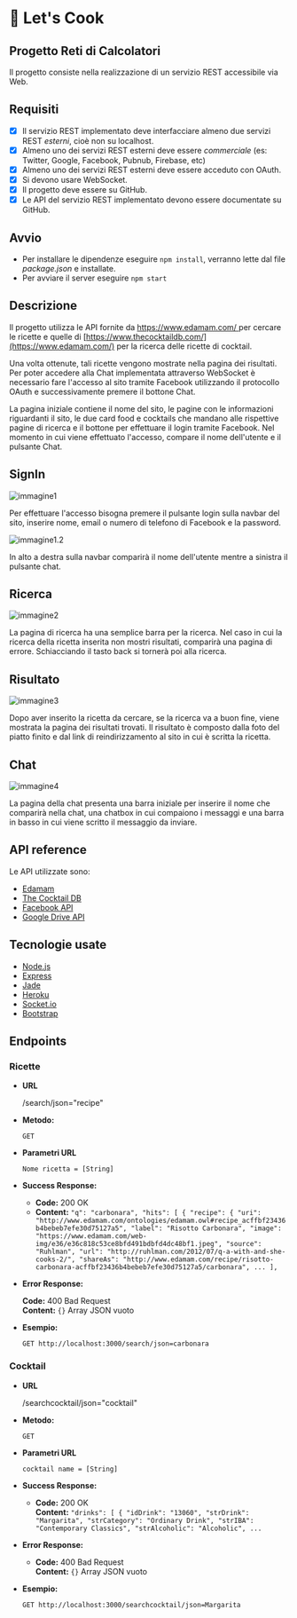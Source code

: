 # 🍝 Let's Cook

## Progetto Reti di Calcolatori

Il progetto consiste nella realizzazione di un servizio REST accessibile via Web.

## Requisiti

- [x] Il servizio REST implementato deve interfacciare almeno due servizi REST _esterni_, cioè non su localhost.
- [x] Almeno uno dei servizi REST esterni deve essere _commerciale_ (es: Twitter, Google, Facebook, Pubnub, Firebase, etc)
- [x] Almeno uno dei servizi REST esterni deve essere acceduto con OAuth.
- [x] Si devono usare WebSocket.
- [x] Il progetto deve essere su GitHub.
- [x] Le API del servizio REST implementato devono essere documentate su GitHub.

## Avvio

- Per installare le dipendenze eseguire `npm install`, verranno lette dal file _package.json_ e installate.
- Per avviare il server eseguire `npm start`

## Descrizione

Il progetto utilizza le API fornite da [https://www.edamam.com/ ](https://www.edamam.com/)per cercare le ricette e quelle di [https://www.thecocktaildb.com/](https://www.edamam.com/) per la ricerca delle ricette di cocktail.

Una volta ottenute, tali ricette vengono mostrate nella pagina dei risultati.
Per poter accedere alla Chat implementata attraverso WebSocket è necessario fare l'accesso al sito tramite Facebook utilizzando il protocollo OAuth e successivamente premere il bottone Chat.

La pagina iniziale contiene il nome del sito, le pagine con le informazioni riguardanti il sito, le due card food e cocktails che mandano alle rispettive pagine di ricerca e il bottone per effettuare il login tramite Facebook. Nel momento in cui viene effettuato l'accesso, compare il nome dell'utente e il pulsante Chat.

## SignIn

![immagine1](https://github.com/flaviamas/Let-s-Cook/blob/master/public/images/SchermataPrincipale.png)

Per effettuare l'accesso bisogna premere il pulsante login sulla navbar del sito, inserire nome, email o numero di telefono di Facebook e la password.

![immagine1.2](https://github.com/flaviamas/Let-s-Cook/blob/master/public/images/SchermataLogin.png)

In alto a destra sulla navbar comparirà il nome dell'utente mentre a sinistra il pulsante chat.

## Ricerca

![immagine2](https://github.com/flaviamas/Let-s-Cook/blob/master/public/images/errorSearch.png)

La pagina di ricerca ha una semplice barra per la ricerca. Nel caso in cui la ricerca della ricetta inserita non mostri risultati, comparirà una pagina di errore. Schiacciando il tasto back si tornerà poi alla ricerca.

## Risultato

![immagine3](https://github.com/flaviamas/Let-s-Cook/blob/master/public/images/risultatiRicerca.png)

Dopo aver inserito la ricetta da cercare, se la ricerca va a buon fine, viene mostrata la pagina dei risultati trovati. Il risultato è composto dalla foto del piatto finito e dal link di reindirizzamento al sito in cui è scritta la ricetta.

## Chat

![immagine4](https://github.com/flaviamas/Let-s-Cook/blob/master/public/images/chatRoom.png)

La pagina della chat presenta una barra iniziale per inserire il nome che comparirà nella chat, una chatbox in cui compaiono i messaggi e una barra in basso in cui viene scritto il messaggio da inviare.

## API reference

Le API utilizzate sono:

- [Edamam](https://developer.edamam.com/edamam-recipe-api)
- [The Cocktail DB](https://www.thecocktaildb.com/api.php)
- [Facebook API](https://developers.facebook.com/?locale=it_IT)
- [Google Drive API](https://developers.google.com/drive/)

## Tecnologie usate

- [Node.js](https://nodejs.org/it/)
- [Express](https://expressjs.com/)
- [Jade](https://pugjs.org/api/getting-started.html)
- [Heroku](https://www.heroku.com/)
- [Socket.io](https://socket.io/)
- [Bootstrap](https://getbootstrap.com/)

## Endpoints

### Ricette

* **URL**

  /search/json="recipe"

* **Metodo:**

  `GET` 
  
*  **Parametri URL**
   
 	` Nome ricetta = [String] ` 

* **Success Response:**
  * **Code:** 200 OK
  * **Content:** 
      `
      "q": "carbonara",
      "hits": [
          {
              "recipe": {
                  "uri": "http://www.edamam.com/ontologies/edamam.owl#recipe_acffbf23436b4bebeb7efe30d75127a5",
                  "label": "Risotto Carbonara",
                  "image": "https://www.edamam.com/web-img/e36/e36c818c53ce8bfd491bdbfd4dc48bf1.jpeg",
                  "source": "Ruhlman",
                  "url": "http://ruhlman.com/2012/07/q-a-with-and-she-cooks-2/",
                  "shareAs": "http://www.edamam.com/recipe/risotto-carbonara-acffbf23436b4bebeb7efe30d75127a5/carbonara",
                  ...
        ],
        `
	
* **Error Response:**

	**Code:** 400 Bad Request  <br />
    **Content:** `{}` Array JSON vuoto

* **Esempio:**

	` GET http://localhost:3000/search/json=carbonara `

### Cocktail

* **URL**

  /searchcocktail/json="cocktail"

* **Metodo:**

  `GET` 
  
*  **Parametri URL**
   
 	` cocktail name = [String] ` 
	
* **Success Response:**
  * **Code:** 200 OK<br />
    **Content:**
    `
  "drinks": [
    {
      "idDrink": "13060",
      "strDrink": "Margarita",
      "strCategory": "Ordinary Drink",
      "strIBA": "Contemporary Classics",
      "strAlcoholic": "Alcoholic",
      ...
    `
	
* **Error Response:**

	* **Code:** 400 Bad Request  <br />
    **Content:** `{}` Array JSON vuoto

* **Esempio:**

	` GET http://localhost:3000/searchcocktail/json=Margarita `
